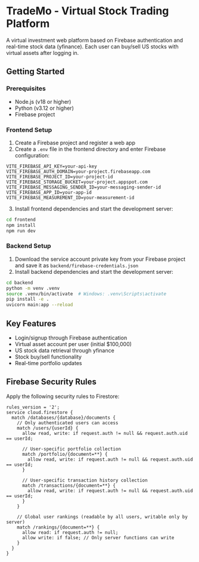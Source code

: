 # TradeMo - Virtual Stock Trading Platform

A virtual investment web platform based on Firebase authentication and real-time stock data (yfinance). Each user can buy/sell US stocks with virtual assets after logging in.

## Getting Started

### Prerequisites

- Node.js (v18 or higher)
- Python (v3.12 or higher)
- Firebase project

### Frontend Setup

1. Create a Firebase project and register a web app
2. Create a `.env` file in the frontend directory and enter Firebase configuration:

```
VITE_FIREBASE_API_KEY=your-api-key
VITE_FIREBASE_AUTH_DOMAIN=your-project.firebaseapp.com
VITE_FIREBASE_PROJECT_ID=your-project-id
VITE_FIREBASE_STORAGE_BUCKET=your-project.appspot.com
VITE_FIREBASE_MESSAGING_SENDER_ID=your-messaging-sender-id
VITE_FIREBASE_APP_ID=your-app-id
VITE_FIREBASE_MEASUREMENT_ID=your-measurement-id
```

3. Install frontend dependencies and start the development server:

```bash
cd frontend
npm install
npm run dev
```

### Backend Setup

1. Download the service account private key from your Firebase project and save it as `backend/firebase-credentials.json`
2. Install backend dependencies and start the development server:

```bash
cd backend
python -m venv .venv
source .venv/bin/activate  # Windows: .venv\Scripts\activate
pip install -e .
uvicorn main:app --reload
```

## Key Features

- Login/signup through Firebase authentication
- Virtual asset account per user (initial $100,000)
- US stock data retrieval through yfinance
- Stock buy/sell functionality
- Real-time portfolio updates

## Firebase Security Rules

Apply the following security rules to Firestore:

```
rules_version = '2';
service cloud.firestore {
  match /databases/{database}/documents {
    // Only authenticated users can access
    match /users/{userId} {
      allow read, write: if request.auth != null && request.auth.uid == userId;
      
      // User-specific portfolio collection
      match /portfolio/{document=**} {
        allow read, write: if request.auth != null && request.auth.uid == userId;
      }
      
      // User-specific transaction history collection
      match /transactions/{document=**} {
        allow read, write: if request.auth != null && request.auth.uid == userId;
      }
    }
    
    // Global user rankings (readable by all users, writable only by server)
    match /rankings/{document=**} {
      allow read: if request.auth != null;
      allow write: if false; // Only server functions can write
    }
  }
}
``` 